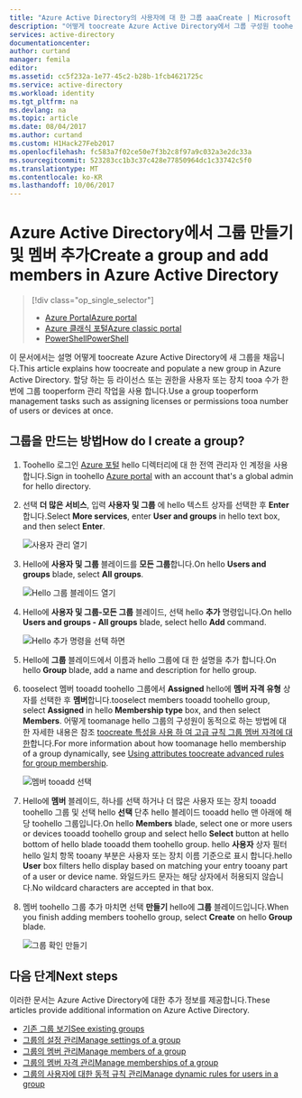 ```yaml
---
title: "Azure Active Directory의 사용자에 대 한 그룹 aaaCreate | Microsoft Docs"
description: "어떻게 toocreate Azure Active Directory에서 그룹 구성원 toohello 그룹 추가"
services: active-directory
documentationcenter: 
author: curtand
manager: femila
editor: 
ms.assetid: cc5f232a-1e77-45c2-b28b-1fcb4621725c
ms.service: active-directory
ms.workload: identity
ms.tgt_pltfrm: na
ms.devlang: na
ms.topic: article
ms.date: 08/04/2017
ms.author: curtand
ms.custom: H1Hack27Feb2017
ms.openlocfilehash: fc583a7f02ce50e7f3b2c8f97a9c032a3e2dc33a
ms.sourcegitcommit: 523283cc1b3c37c428e77850964dc1c33742c5f0
ms.translationtype: MT
ms.contentlocale: ko-KR
ms.lasthandoff: 10/06/2017
---
```

# <a name="create-a-group-and-add-members-in-azure-active-directory"></a><span data-ttu-id="60b6c-103">Azure Active Directory에서 그룹 만들기 및 멤버 추가</span><span class="sxs-lookup"><span data-stu-id="60b6c-103">Create a group and add members in Azure Active Directory</span></span>
> [!div class="op_single_selector"]
> * [<span data-ttu-id="60b6c-104">Azure Portal</span><span class="sxs-lookup"><span data-stu-id="60b6c-104">Azure portal</span></span>](active-directory-groups-create-azure-portal.md)
> * [<span data-ttu-id="60b6c-105">Azure 클래식 포털</span><span class="sxs-lookup"><span data-stu-id="60b6c-105">Azure classic portal</span></span>](active-directory-accessmanagement-manage-groups.md)
> * [<span data-ttu-id="60b6c-106">PowerShell</span><span class="sxs-lookup"><span data-stu-id="60b6c-106">PowerShell</span></span>](active-directory-accessmanagement-groups-settings-v2-cmdlets.md)
>
>

<span data-ttu-id="60b6c-107">이 문서에서는 설명 어떻게 toocreate Azure Active Directory에 새 그룹을 채웁니다.</span><span class="sxs-lookup"><span data-stu-id="60b6c-107">This article explains how toocreate and populate a new group in Azure Active Directory.</span></span> <span data-ttu-id="60b6c-108">할당 하는 등 라이선스 또는 권한을 사용자 또는 장치 tooa 수가 한 번에 그룹 tooperform 관리 작업을 사용 합니다.</span><span class="sxs-lookup"><span data-stu-id="60b6c-108">Use a group tooperform management tasks such as assigning licenses or permissions tooa number of users or devices at once.</span></span>

## <a name="how-do-i-create-a-group"></a><span data-ttu-id="60b6c-109">그룹을 만드는 방법</span><span class="sxs-lookup"><span data-stu-id="60b6c-109">How do I create a group?</span></span>
1. <span data-ttu-id="60b6c-110">Toohello 로그인 [Azure 포털](https://portal.azure.com) hello 디렉터리에 대 한 전역 관리자 인 계정을 사용 합니다.</span><span class="sxs-lookup"><span data-stu-id="60b6c-110">Sign in toohello [Azure portal](https://portal.azure.com) with an account that's a global admin for hello directory.</span></span>
2. <span data-ttu-id="60b6c-111">선택 **더 많은 서비스**, 입력 **사용자 및 그룹** 에 hello 텍스트 상자를 선택한 후 **Enter**합니다.</span><span class="sxs-lookup"><span data-stu-id="60b6c-111">Select **More services**, enter **User and groups** in hello text box, and then select **Enter**.</span></span>

   ![사용자 관리 열기](./media/active-directory-groups-create-azure-portal/search-user-management.png)
3. <span data-ttu-id="60b6c-113">Hello에 **사용자 및 그룹** 블레이드를 **모든 그룹**합니다.</span><span class="sxs-lookup"><span data-stu-id="60b6c-113">On hello **Users and groups** blade, select **All groups**.</span></span>

   ![Hello 그룹 블레이드 열기](./media/active-directory-groups-create-azure-portal/view-groups-blade.png)
4. <span data-ttu-id="60b6c-115">Hello에 **사용자 및 그룹-모든 그룹** 블레이드, 선택 hello **추가** 명령입니다.</span><span class="sxs-lookup"><span data-stu-id="60b6c-115">On hello **Users and groups - All groups** blade, select hello **Add** command.</span></span>

   ![Hello 추가 명령을 선택 하면](./media/active-directory-groups-create-azure-portal/add-group-command.png)
5. <span data-ttu-id="60b6c-117">Hello에 **그룹** 블레이드에서 이름과 hello 그룹에 대 한 설명을 추가 합니다.</span><span class="sxs-lookup"><span data-stu-id="60b6c-117">On hello **Group** blade, add a name and description for hello group.</span></span>
6. <span data-ttu-id="60b6c-118">tooselect 멤버 tooadd toohello 그룹에서 **Assigned** hello에 **멤버 자격 유형** 상자를 선택한 후 **멤버**합니다.</span><span class="sxs-lookup"><span data-stu-id="60b6c-118">tooselect members tooadd toohello group, select **Assigned** in hello **Membership type** box, and then select **Members**.</span></span> <span data-ttu-id="60b6c-119">어떻게 toomanage hello 그룹의 구성원이 동적으로 하는 방법에 대 한 자세한 내용은 참조 [toocreate 특성을 사용 하 여 고급 규칙 그룹 멤버 자격에 대 한](active-directory-groups-dynamic-membership-azure-portal.md)합니다.</span><span class="sxs-lookup"><span data-stu-id="60b6c-119">For more information about how toomanage hello membership of a group dynamically, see [Using attributes toocreate advanced rules for group membership](active-directory-groups-dynamic-membership-azure-portal.md).</span></span>

   ![멤버 tooadd 선택](./media/active-directory-groups-create-azure-portal/select-members.png)
7. <span data-ttu-id="60b6c-121">Hello에 **멤버** 블레이드, 하나를 선택 하거나 더 많은 사용자 또는 장치 tooadd toohello 그룹 및 선택 hello **선택** 단추 hello 블레이드 tooadd hello 맨 아래에 해당 toohello 그룹입니다.</span><span class="sxs-lookup"><span data-stu-id="60b6c-121">On hello **Members** blade, select one or more users or devices tooadd toohello group and select hello **Select** button at hello bottom of hello blade tooadd them toohello group.</span></span> <span data-ttu-id="60b6c-122">hello **사용자** 상자 필터 hello 일치 항목 tooany 부분은 사용자 또는 장치 이름 기준으로 표시 합니다.</span><span class="sxs-lookup"><span data-stu-id="60b6c-122">hello **User** box filters hello display based on matching your entry tooany part of a user or device name.</span></span> <span data-ttu-id="60b6c-123">와일드카드 문자는 해당 상자에서 허용되지 않습니다.</span><span class="sxs-lookup"><span data-stu-id="60b6c-123">No wildcard characters are accepted in that box.</span></span>
8. <span data-ttu-id="60b6c-124">멤버 toohello 그룹 추가 마치면 선택 **만들기** hello에 **그룹** 블레이드입니다.</span><span class="sxs-lookup"><span data-stu-id="60b6c-124">When you finish adding members toohello group, select **Create** on hello **Group** blade.</span></span>    

   ![그룹 확인 만들기](./media/active-directory-groups-create-azure-portal/create-group-confirmation.png)


## <a name="next-steps"></a><span data-ttu-id="60b6c-126">다음 단계</span><span class="sxs-lookup"><span data-stu-id="60b6c-126">Next steps</span></span>
<span data-ttu-id="60b6c-127">이러한 문서는 Azure Active Directory에 대한 추가 정보를 제공합니다.</span><span class="sxs-lookup"><span data-stu-id="60b6c-127">These articles provide additional information on Azure Active Directory.</span></span>

* [<span data-ttu-id="60b6c-128">기존 그룹 보기</span><span class="sxs-lookup"><span data-stu-id="60b6c-128">See existing groups</span></span>](active-directory-groups-view-azure-portal.md)
* [<span data-ttu-id="60b6c-129">그룹의 설정 관리</span><span class="sxs-lookup"><span data-stu-id="60b6c-129">Manage settings of a group</span></span>](active-directory-groups-settings-azure-portal.md)
* [<span data-ttu-id="60b6c-130">그룹의 멤버 관리</span><span class="sxs-lookup"><span data-stu-id="60b6c-130">Manage members of a group</span></span>](active-directory-groups-members-azure-portal.md)
* [<span data-ttu-id="60b6c-131">그룹의 멤버 자격 관리</span><span class="sxs-lookup"><span data-stu-id="60b6c-131">Manage memberships of a group</span></span>](active-directory-groups-membership-azure-portal.md)
* [<span data-ttu-id="60b6c-132">그룹의 사용자에 대한 동적 규칙 관리</span><span class="sxs-lookup"><span data-stu-id="60b6c-132">Manage dynamic rules for users in a group</span></span>](active-directory-groups-dynamic-membership-azure-portal.md)
